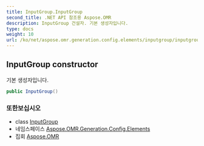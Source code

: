```yaml
---
title: InputGroup.InputGroup
second_title: .NET API 참조용 Aspose.OMR
description: InputGroup 건설자. 기본 생성자입니다.
type: docs
weight: 10
url: /ko/net/aspose.omr.generation.config.elements/inputgroup/inputgroup/
---
```

## InputGroup constructor

기본 생성자입니다.

```csharp
public InputGroup()
```

### 또한보십시오

* class [InputGroup](../)
* 네임스페이스 [Aspose.OMR.Generation.Config.Elements](../../inputgroup/)
* 집회 [Aspose.OMR](../../../)



